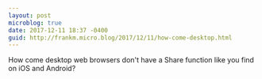 ```yaml
---
layout: post
microblog: true
date: 2017-12-11 18:37 -0400
guid: http://frankm.micro.blog/2017/12/11/how-come-desktop.html
---
```

How come desktop web browsers don't have a Share function like you find on iOS and Android?
